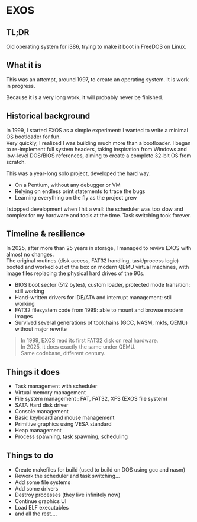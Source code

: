 # EXOS

## TL;DR

Old operating system for i386, trying to make it boot in FreeDOS on Linux.

## What it is

This was an attempt, around 1997, to create an operating system.
It is work in progress.

Because it is a very long work, it will probably never be finished.

## Historical background

In 1999, I started EXOS as a simple experiment: I wanted to write a minimal OS bootloader for fun.  
Very quickly, I realized I was building much more than a bootloader. I began to re-implement full system headers, taking inspiration from Windows and low-level DOS/BIOS references, aiming to create a complete 32-bit OS from scratch.

This was a year-long solo project, developed the hard way:  
- On a Pentium, without any debugger or VM  
- Relying on endless print statements to trace the bugs  
- Learning everything on the fly as the project grew

I stopped development when I hit a wall: the scheduler was too slow and complex for my hardware and tools at the time. Task switching took forever.

## Timeline & resilience

In 2025, after more than 25 years in storage, I managed to revive EXOS with almost no changes.  
The original routines (disk access, FAT32 handling, task/process logic) booted and worked out of the box on modern QEMU virtual machines, with image files replacing the physical hard drives of the 90s.

- BIOS boot sector (512 bytes), custom loader, protected mode transition: still working  
- Hand-written drivers for IDE/ATA and interrupt management: still working  
- FAT32 filesystem code from 1999: able to mount and browse modern images  
- Survived several generations of toolchains (GCC, NASM, mkfs, QEMU) without major rewrite

> In 1999, EXOS read its first FAT32 disk on real hardware.  
> In 2025, it does exactly the same under QEMU.  
> Same codebase, different century.

## Things it does

* Task management with scheduler
* Virtual memory management
* File system management : FAT, FAT32, XFS (EXOS file system)
* SATA Hard disk driver
* Console management
* Basic keyboard and mouse management
* Primitive graphics using VESA standard
* Heap management
* Process spawning, task spawning, scheduling

## Things to do

* Create makefiles for build (used to build on DOS using gcc and nasm)
* Rework the scheduler and task switching...
* Add some file systems
* Add some drivers
* Destroy processes (they live infinitely now)
* Continue graphics UI
* Load ELF executables
* and all the rest....
